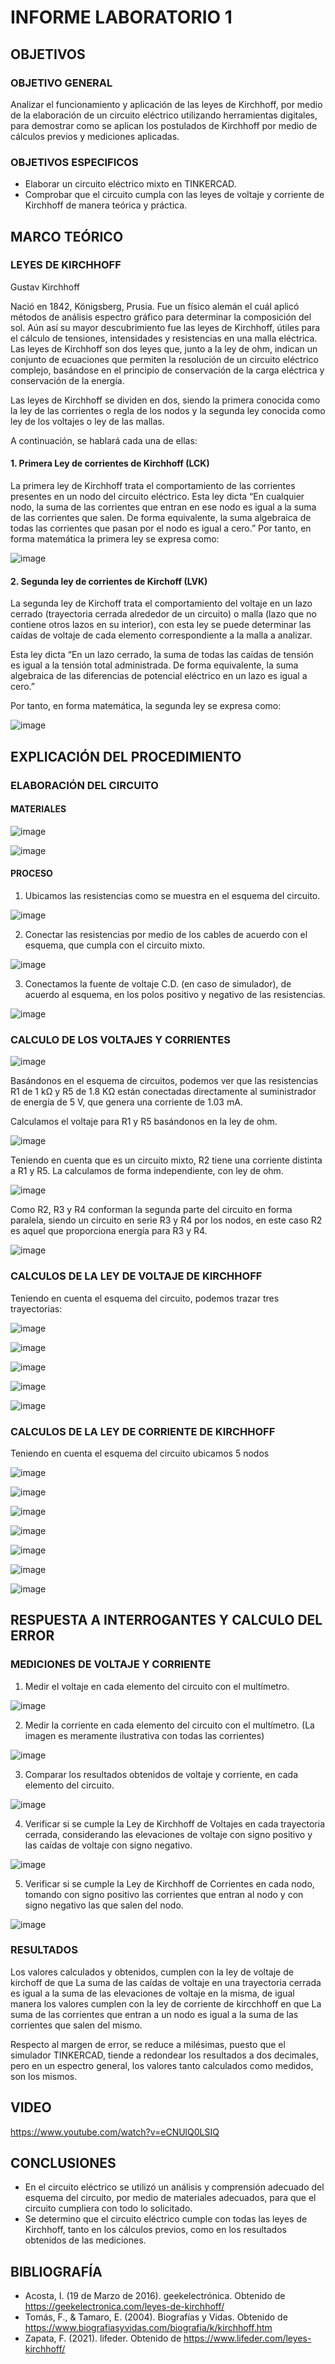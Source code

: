 # INFORME LABORATORIO 1

## OBJETIVOS

### OBJETIVO GENERAL

Analizar el funcionamiento y aplicación de las leyes de Kirchhoff, por medio de la elaboración de un circuito eléctrico utilizando herramientas digitales, para demostrar como se aplican los postulados de Kirchhoff por medio de cálculos previos y mediciones aplicadas.

### OBJETIVOS ESPECIFICOS

-	Elaborar un circuito eléctrico mixto en TINKERCAD.
-	Comprobar que el circuito cumpla con las leyes de voltaje y corriente de Kirchhoff de manera teórica y práctica.

## MARCO TEÓRICO

### LEYES DE KIRCHHOFF

Gustav Kirchhoff

Nació en 1842, Königsberg, Prusia. Fue un físico alemán el cuál aplicó métodos de análisis espectro gráfico para determinar la composición del sol. Aún así su mayor descubrimiento fue las leyes de Kirchhoff, útiles para el cálculo de tensiones, intensidades y resistencias en una malla eléctrica.
Las leyes de Kirchhoff son dos leyes que, junto a la ley de ohm, indican un conjunto de ecuaciones que permiten la resolución de un circuito eléctrico complejo, basándose en el principio de conservación de la carga eléctrica y conservación de la energía.

Las leyes de Kirchhoff se dividen en dos, siendo la primera conocida como la ley de las corrientes o regla de los nodos y la segunda ley conocida como ley de los voltajes o ley de las mallas.

A continuación, se hablará cada una de ellas:

#### 1. Primera Ley de corrientes de Kirchhoff (LCK)

La primera ley de Kirchhoff trata el comportamiento de las corrientes presentes en un nodo del circuito eléctrico.
Esta ley dicta “En cualquier nodo, la suma de las corrientes que entran en ese nodo es igual a la suma de las corrientes que salen. De forma equivalente, la suma algebraica de todas las corrientes que pasan por el nodo es igual a cero.”
Por tanto, en forma matemática la primera ley se expresa como:

![image](https://user-images.githubusercontent.com/105565683/170562008-90106ff8-b94f-4f0b-81bb-bfc0a51fb64e.png)

#### 2. Segunda ley de corrientes de Kirchoff (LVK)

La segunda ley de Kirchoff trata el comportamiento del voltaje en un lazo cerrado (trayectoria cerrada alrededor de un circuito) o malla (lazo que no contiene otros lazos en su interior), con esta ley se puede determinar las caídas de voltaje de cada elemento correspondiente a la malla a analizar.

Esta ley dicta “En un lazo cerrado, la suma de todas las caídas de tensión es igual a la tensión total administrada. De forma equivalente, la suma algebraica de las diferencias de potencial eléctrico en un lazo es igual a cero.”

Por tanto, en forma matemática, la segunda ley se expresa como:

![image](https://user-images.githubusercontent.com/105565683/170562269-43db2589-6b2f-4fff-8a6e-376a5c50984f.png)

## EXPLICACIÓN DEL PROCEDIMIENTO

### ELABORACIÓN DEL CIRCUITO

#### MATERIALES

![image](https://user-images.githubusercontent.com/105565683/170573455-396becb9-ac8a-4332-a667-97279cda64c0.png)

![image](https://user-images.githubusercontent.com/105565683/170573893-f8a09d37-542f-4f40-895a-874e9155bdde.png)

#### PROCESO

1)	Ubicamos las resistencias como se muestra en el esquema del circuito.

![image](https://user-images.githubusercontent.com/105565683/170574224-c2d3e048-fc8e-4bad-8fd8-58ea73923f35.png)

2)	Conectar las resistencias por medio de los cables de acuerdo con el esquema, que cumpla con el circuito mixto.

![image](https://user-images.githubusercontent.com/105565683/171632709-96dc8a38-1730-484c-8680-d555236b3155.png)

3)	Conectamos la fuente de voltaje C.D. (en caso de simulador), de acuerdo al esquema, en los polos positivo y negativo de las resistencias.

![image](https://user-images.githubusercontent.com/105565683/171632440-68f86a13-2221-478d-b5c1-3e6a45813b80.png)

### CALCULO DE LOS VOLTAJES Y CORRIENTES

![image](https://user-images.githubusercontent.com/105565683/170568728-db5ac8de-ce04-4c03-8d8b-0ab5a3195fc3.png)

Basándonos en el esquema de circuitos, podemos ver que las resistencias R1 de 1 kΩ y R5 de 1.8 KΩ están conectadas directamente al suministrador de energía de 5 V, que genera una corriente de 1.03 mA. 

Calculamos el voltaje para R1 y R5 basándonos en la ley de ohm.

![image](https://user-images.githubusercontent.com/105565683/170568960-1e502aea-9675-41d8-bfce-49cabded17ef.png)

Teniendo en cuenta que es un circuito mixto, R2 tiene una corriente distinta a R1 y R5. La calculamos de forma independiente, con ley de ohm.

![image](https://user-images.githubusercontent.com/105565683/170569082-6ed2c569-5925-478a-8c3f-7ca30b1be591.png)

Como R2, R3 y R4 conforman la segunda parte del circuito en forma paralela, siendo un circuito en serie R3 y R4 por los nodos, en este caso R2 es aquel que proporciona energía para R3 y R4.

![image](https://user-images.githubusercontent.com/105565683/170569445-4197477b-2655-4aeb-ba18-2830f2b63eac.png)

### CALCULOS DE LA LEY DE VOLTAJE DE KIRCHHOFF

Teniendo en cuenta el esquema del circuito, podemos trazar tres trayectorias:

![image](https://user-images.githubusercontent.com/105565683/170569663-933b638b-68d1-4089-a0db-cf668df99634.png)

![image](https://user-images.githubusercontent.com/105565683/170569876-68d0e2e6-c4a1-4ca9-bce7-031e71731bc6.png)

![image](https://user-images.githubusercontent.com/105565683/170569996-3934bb32-8f5f-476f-9a37-0fd2fc6cad28.png)

![image](https://user-images.githubusercontent.com/105565683/170570121-6909738a-7c25-4746-a1f3-f3ae2c781429.png)

![image](https://user-images.githubusercontent.com/105565683/170570237-fc991b9d-80a1-436c-811e-0de7438a4b0e.png)

### CALCULOS DE LA LEY DE CORRIENTE DE KIRCHHOFF

Teniendo en cuenta el esquema del circuito ubicamos 5 nodos

![image](https://user-images.githubusercontent.com/105565683/170570390-a7614fcd-7868-4a7f-a481-758dade672af.png)

![image](https://user-images.githubusercontent.com/105565683/170570755-d57833f3-ac90-4be2-8297-a77dd1c8ca7d.png)

![image](https://user-images.githubusercontent.com/105565683/170570903-7d5a2406-32a3-47d8-b6a6-b7923c92fd57.png)

![image](https://user-images.githubusercontent.com/105565683/170570971-7acbf8fd-2210-4f7c-8cb6-1cdd4167c3f4.png)

![image](https://user-images.githubusercontent.com/105565683/170571033-0484cb25-d6d3-431e-b375-9f19c474bfba.png)

![image](https://user-images.githubusercontent.com/105565683/170571107-cfc4220f-b827-4381-8023-218955808a3b.png)

![image](https://user-images.githubusercontent.com/105565683/170571182-24b26372-26a6-464b-871c-75ef52b9c03a.png)

## RESPUESTA A INTERROGANTES Y CALCULO DEL ERROR

### MEDICIONES DE VOLTAJE Y CORRIENTE

1. Medir el voltaje en cada elemento del circuito con el multímetro.

![image](https://user-images.githubusercontent.com/105565683/171633110-f95d3da7-79b1-4fc0-a66c-204cc35b218a.png)

2. Medir la corriente en cada elemento del circuito con el multímetro. (La imagen es meramente ilustrativa con todas las corrientes)

![image](https://user-images.githubusercontent.com/105565683/171662805-1c3357e0-027f-4b39-a197-a20321ef066a.png)

3. Comparar los resultados obtenidos de voltaje y corriente, en cada elemento del circuito.

![image](https://user-images.githubusercontent.com/105565683/170576640-64b676bb-5cde-4369-8f48-6afb2de4a6e2.png)

4. Verificar si se cumple la Ley de Kirchhoff de Voltajes en cada trayectoria cerrada, considerando las elevaciones de voltaje con signo positivo y las caídas de voltaje con signo negativo.

![image](https://user-images.githubusercontent.com/105565683/170576972-15fad499-446f-40f9-9855-86aa8d4ddce8.png)

5. Verificar si se cumple la Ley de Kirchhoff de Corrientes en cada nodo, tomando con signo positivo las corrientes que entran al nodo y con signo negativo las que salen del nodo.

![image](https://user-images.githubusercontent.com/105565683/170579694-7a77af8a-7126-4d5f-b97f-5156fde2edf6.png)

### RESULTADOS

Los valores calculados y obtenidos, cumplen con la ley de voltaje de kirchoff de que La suma de las caídas de voltaje en una trayectoria cerrada es igual a la suma de las elevaciones de voltaje en la misma, de igual manera los valores cumplen con la ley de corriente de kircchhoff en que La suma de las corrientes que entran a un nodo es igual a la suma de las corrientes que salen del mismo. 

Respecto al margen de error, se reduce a milésimas, puesto que el simulador TINKERCAD, tiende a redondear los resultados a dos decimales, pero en un espectro general, los valores tanto calculados como medidos, son los mismos.

## VIDEO

https://www.youtube.com/watch?v=eCNUlQ0LSIQ

## CONCLUSIONES

- En el circuito eléctrico se utilizó un análisis y comprensión adecuado del esquema del circuito, por medio de materiales adecuados, para que el circuito cumpliera con todo lo solicitado.
- Se determino que el circuito eléctrico cumple con todas las leyes de Kirchhoff, tanto en los cálculos previos, como en los resultados obtenidos de las mediciones.

## BIBLIOGRAFÍA

- Acosta, I. (19 de Marzo de 2016). geekelectrónica. Obtenido de https://geekelectronica.com/leyes-de-kirchhoff/
- Tomás, F., & Tamaro, E. (2004). Biografías y Vidas. Obtenido de https://www.biografiasyvidas.com/biografia/k/kirchhoff.htm
- Zapata, F. (2021). lifeder. Obtenido de https://www.lifeder.com/leyes-kirchhoff/

